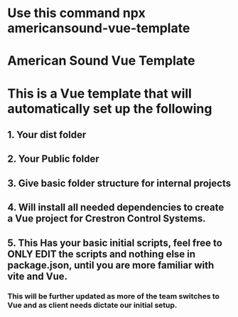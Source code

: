 
# Use this command npx americansound-vue-template <insert project name>

# American Sound Vue Template

# This is a Vue template that will automatically set up the following
## 1. Your dist folder
## 2. Your Public folder
## 3. Give basic folder structure for internal projects
## 4. Will install all needed dependencies to create a Vue project for Crestron Control Systems.
## 5. This Has your basic initial scripts, feel free to ONLY EDIT the scripts and nothing else in package.json, until you are more familiar with vite and Vue.



### This will be further updated as more of the team switches to Vue and as client needs dictate our initial setup.